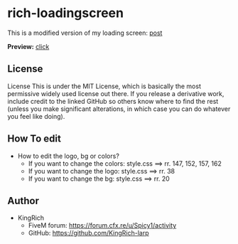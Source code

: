 # rich-loadingscreen
This is a modified version of my loading screen: [post](https://forum.cfx.re/t/release-tfrp-nopixel-loading-screen-modification-new-version-kingrich-importanthippo)

**Preview:** [click](https://cdn.discordapp.com/attachments/505721235163054080/690885769329377300/Screenshot_5.png)

## License

License
This is under the MIT License, which is basically the most permissive widely used license out there. If you release a derivative work, include credit to the linked GitHub so others know where to find the rest (unless you make significant alterations, in which case you can do whatever you feel like doing).

## How To edit

- How to edit the logo, bg or colors?
    - If you want to change the colors: style.css ==> rr. 147, 152, 157, 162
    - If you want to change the logo: style.css ==> rr. 38
    - If you want to change the bg: style.css ==> rr. 20

## Author

- KingRich
    - FiveM forum: https://forum.cfx.re/u/Spicy1/activity
    - GitHub:      https://github.com/KingRich-larp
    
